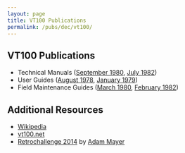 ```yaml
---
layout: page
title: VT100 Publications
permalink: /pubs/dec/vt100/
---
```


VT100 Publications
------------------

* Technical Manuals ([September 1980](http://www.vt100.net/docs/vt100-tm/ek-vt100-tm-002.pdf), [July 1982](http://bitsavers.informatik.uni-stuttgart.de/pdf/dec/terminal/vt100/EK-VT100-TM-003_VT100_Technical_Manual_Jul82.pdf))
* User Guides ([August 1978](http://bitsavers.informatik.uni-stuttgart.de/pdf/dec/terminal/vt100/EK-VT100-UG-001_VT100_User_Guide_Aug78.pdf), [January 1979](http://bitsavers.informatik.uni-stuttgart.de/pdf/dec/terminal/vt100/EK-VT100-UG-002_VT100_User_Guide_Jan79.pdf))
* Field Maintenance Guides ([March 1980](http://bitsavers.informatik.uni-stuttgart.de/pdf/dec/terminal/vt100/MP00633_VT100_Mar80.pdf), [February 1982](http://bitsavers.informatik.uni-stuttgart.de/pdf/dec/terminal/vt100/MP00633_VT100_Schematic_Feb82.pdf))

Additional Resources
--------------------

* [Wikipedia](https://en.wikipedia.org/wiki/VT100)
* [vt100.net](http://www.vt100.net/docs/)
* [Retrochallenge 2014](http://vt100romhax.tumblr.com/) by [Adam Mayer](https://github.com/phooky)
